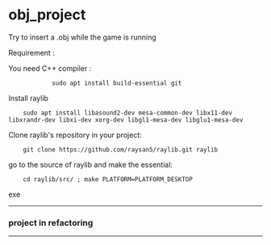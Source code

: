 # obj_project
Try to insert a .obj while the game is running

Requirement :

You need C++ compiler :

                sudo apt install build-essential git

Install raylib

        sudo apt install libasound2-dev mesa-common-dev libx11-dev libxrandr-dev libxi-dev xorg-dev libgl1-mesa-dev libglu1-mesa-dev

Clone raylib's repository in your project:

        git clone https://github.com/raysan5/raylib.git raylib
        
go to the source of raylib and make the essential:

        cd raylib/src/ ; make PLATFORM=PLATFORM_DESKTOP

exe

---
### project in refactoring
---
